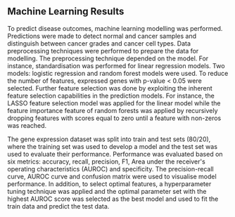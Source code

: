 
## Machine Learning Results

To predict disease outcomes, machine learning modelling was performed. Predictions were made to detect normal and cancer samples and distinguish between cancer grades and cancer cell types. Data preprocessing techniques were performed to prepare the data for modelling. The preprocessing technique depended on the model. For instance, standardisation was performed for linear regression models. Two models: logistic regression and random forest models were used. To reduce the number of features, expressed genes with p-value < 0.05 were selected. Further feature selection was done by exploiting the inherent feature selection capabilities in the prediction models. For instance, the LASSO feature selection model was applied for the linear model while the feature importance feature of random forests was applied by recursively dropping features with scores equal to zero until a feature with non-zeros was reached.

The gene expression dataset was split into train and test sets (80/20), where the training set was used to develop a model and the test set was used to evaluate their performance. Performance was evaluated based on six metrics: accuracy, recall, precision, F1, Area under the receiver's operating characteristics (AUROC) and specificity. The precision-recall curve, AUROC curve and confusion matrix were used to visualise model performance. In addition, to select optimal features, a hyperparameter tuning technique was applied and the optimal parameter set with the highest AUROC score was selected as the best model and used to fit the train data and predict the test data.

